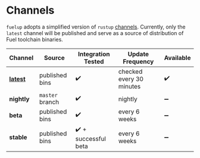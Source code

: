 # Channels

`fuelup` adopts a simplified version of `rustup` [channels](https://rust-lang.github.io/rustup/concepts/channels.html). Currently, only the `latest` channel will be published and serve as a source of distribution of Fuel toolchain binaries.

| Channel      | Source          | Integration Tested   | Update Frequency         | Available |
| ------------ | --------------- | -------------------- | ------------------------ | --------- |
| **[latest]** | published bins  | ✔️                   | checked every 30 minutes | ✔️        |
| **nightly**  | `master` branch | ✔️                   | nightly                  | ➖        |
| **beta**     | published bins  | ✔️                   | every 6 weeks            | ➖        |
| **stable**   | published bins  | ✔️ + successful beta | every 6 weeks            | ➖        |

[latest]: /concepts/channels/latest.html
